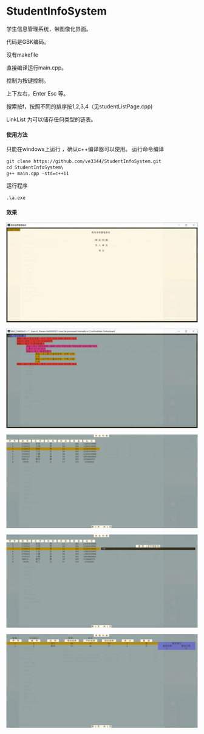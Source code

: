 # StudentInfoSystem
学生信息管理系统，带图像化界面。

代码是GBK编码。

没有makefile

直接编译运行main.cpp。

控制为按键控制。

上下左右，Enter Esc 等。

搜索按f，按照不同的排序按1,2,3,4（见studentListPage.cpp)

LinkList 为可以储存任何类型的链表。

#### 使用方法
只能在windows上运行 ，确认c++编译器可以使用。
运行命令编译
```
git clone https://github.com/ve3344/StudentInfoSystem.git
cd StudentInfoSystem\
g++ main.cpp -std=c++11

```
运行程序
```
.\a.exe
```
#### 效果
![主页](https://github.com/ve3344/StudentInfoSystem/blob/master/preview/p1.png)

![录入](https://github.com/ve3344/StudentInfoSystem/blob/master/preview/p2.png)

![查看](https://github.com/ve3344/StudentInfoSystem/blob/master/preview/p3.png)

![查找](https://github.com/ve3344/StudentInfoSystem/blob/master/preview/p4.png)

![课程](https://github.com/ve3344/StudentInfoSystem/blob/master/preview/p5.png)
